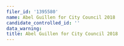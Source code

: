 ```yaml
---
filer_id: '1395580'
name: Abel Guillen for City Council 2018
candidate_controlled_id: ''
data_warning: 
title: Abel Guillen for City Council 2018
---
```

